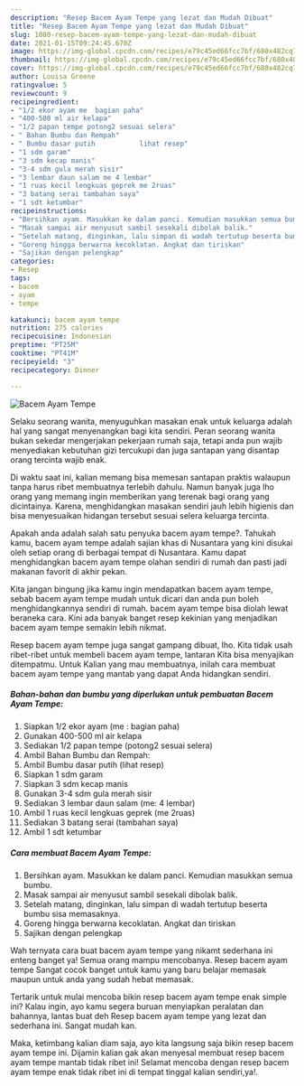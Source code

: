 ```yaml
---
description: "Resep Bacem Ayam Tempe yang lezat dan Mudah Dibuat"
title: "Resep Bacem Ayam Tempe yang lezat dan Mudah Dibuat"
slug: 1080-resep-bacem-ayam-tempe-yang-lezat-dan-mudah-dibuat
date: 2021-01-15T09:24:45.670Z
image: https://img-global.cpcdn.com/recipes/e79c45ed66fcc7bf/680x482cq70/bacem-ayam-tempe-foto-resep-utama.jpg
thumbnail: https://img-global.cpcdn.com/recipes/e79c45ed66fcc7bf/680x482cq70/bacem-ayam-tempe-foto-resep-utama.jpg
cover: https://img-global.cpcdn.com/recipes/e79c45ed66fcc7bf/680x482cq70/bacem-ayam-tempe-foto-resep-utama.jpg
author: Louisa Greene
ratingvalue: 5
reviewcount: 9
recipeingredient:
- "1/2 ekor ayam me  bagian paha"
- "400-500 ml air kelapa"
- "1/2 papan tempe potong2 sesuai selera"
- " Bahan Bumbu dan Rempah"
- " Bumbu dasar putih           lihat resep"
- "1 sdm garam"
- "3 sdm kecap manis"
- "3-4 sdm gula merah sisir"
- "3 lembar daun salam me 4 lembar"
- "1 ruas kecil lengkuas geprek me 2ruas"
- "3 batang serai tambahan saya"
- "1 sdt ketumbar"
recipeinstructions:
- "Bersihkan ayam. Masukkan ke dalam panci. Kemudian masukkan semua bumbu."
- "Masak sampai air menyusut sambil sesekali dibolak balik."
- "Setelah matang, dinginkan, lalu simpan di wadah tertutup beserta bumbu sisa memasaknya."
- "Goreng hingga berwarna kecoklatan. Angkat dan tiriskan"
- "Sajikan dengan pelengkap"
categories:
- Resep
tags:
- bacem
- ayam
- tempe

katakunci: bacem ayam tempe 
nutrition: 275 calories
recipecuisine: Indonesian
preptime: "PT25M"
cooktime: "PT41M"
recipeyield: "3"
recipecategory: Dinner

---
```



![Bacem Ayam Tempe](https://img-global.cpcdn.com/recipes/e79c45ed66fcc7bf/680x482cq70/bacem-ayam-tempe-foto-resep-utama.jpg)

Selaku seorang wanita, menyuguhkan masakan enak untuk keluarga adalah hal yang sangat menyenangkan bagi kita sendiri. Peran seorang  wanita bukan sekedar mengerjakan pekerjaan rumah saja, tetapi anda pun wajib menyediakan kebutuhan gizi tercukupi dan juga santapan yang disantap orang tercinta wajib enak.

Di waktu  saat ini, kalian memang bisa memesan santapan praktis walaupun tanpa harus ribet membuatnya terlebih dahulu. Namun banyak juga lho orang yang memang ingin memberikan yang terenak bagi orang yang dicintainya. Karena, menghidangkan masakan sendiri jauh lebih higienis dan bisa menyesuaikan hidangan tersebut sesuai selera keluarga tercinta. 



Apakah anda adalah salah satu penyuka bacem ayam tempe?. Tahukah kamu, bacem ayam tempe adalah sajian khas di Nusantara yang kini disukai oleh setiap orang di berbagai tempat di Nusantara. Kamu dapat menghidangkan bacem ayam tempe olahan sendiri di rumah dan pasti jadi makanan favorit di akhir pekan.

Kita jangan bingung jika kamu ingin mendapatkan bacem ayam tempe, sebab bacem ayam tempe mudah untuk dicari dan anda pun boleh menghidangkannya sendiri di rumah. bacem ayam tempe bisa diolah lewat beraneka cara. Kini ada banyak banget resep kekinian yang menjadikan bacem ayam tempe semakin lebih nikmat.

Resep bacem ayam tempe juga sangat gampang dibuat, lho. Kita tidak usah ribet-ribet untuk membeli bacem ayam tempe, lantaran Kita bisa menyajikan ditempatmu. Untuk Kalian yang mau membuatnya, inilah cara membuat bacem ayam tempe yang mantab yang dapat Anda hidangkan sendiri.

<!--inarticleads1-->

##### Bahan-bahan dan bumbu yang diperlukan untuk pembuatan Bacem Ayam Tempe:

1. Siapkan 1/2 ekor ayam (me : bagian paha)
1. Gunakan 400-500 ml air kelapa
1. Sediakan 1/2 papan tempe (potong2 sesuai selera)
1. Ambil  Bahan Bumbu dan Rempah:
1. Ambil  Bumbu dasar putih           (lihat resep)
1. Siapkan 1 sdm garam
1. Siapkan 3 sdm kecap manis
1. Gunakan 3-4 sdm gula merah sisir
1. Sediakan 3 lembar daun salam (me: 4 lembar)
1. Ambil 1 ruas kecil lengkuas geprek (me 2ruas)
1. Sediakan 3 batang serai (tambahan saya)
1. Ambil 1 sdt ketumbar




<!--inarticleads2-->

##### Cara membuat Bacem Ayam Tempe:

1. Bersihkan ayam. Masukkan ke dalam panci. Kemudian masukkan semua bumbu.
1. Masak sampai air menyusut sambil sesekali dibolak balik.
1. Setelah matang, dinginkan, lalu simpan di wadah tertutup beserta bumbu sisa memasaknya.
1. Goreng hingga berwarna kecoklatan. Angkat dan tiriskan
1. Sajikan dengan pelengkap




Wah ternyata cara buat bacem ayam tempe yang nikamt sederhana ini enteng banget ya! Semua orang mampu mencobanya. Resep bacem ayam tempe Sangat cocok banget untuk kamu yang baru belajar memasak maupun untuk anda yang sudah hebat memasak.

Tertarik untuk mulai mencoba bikin resep bacem ayam tempe enak simple ini? Kalau ingin, ayo kamu segera buruan menyiapkan peralatan dan bahannya, lantas buat deh Resep bacem ayam tempe yang lezat dan sederhana ini. Sangat mudah kan. 

Maka, ketimbang kalian diam saja, ayo kita langsung saja bikin resep bacem ayam tempe ini. Dijamin kalian gak akan menyesal membuat resep bacem ayam tempe mantab tidak ribet ini! Selamat mencoba dengan resep bacem ayam tempe enak tidak ribet ini di tempat tinggal kalian sendiri,ya!.

